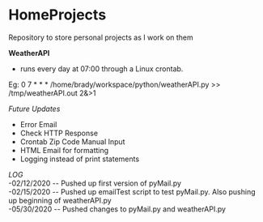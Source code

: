 # HomeProjects  
Repository to store personal projects as I work on them

**WeatherAPI**
- runs every day at 07:00 through a Linux crontab. 

Eg: 0 7 * * * /home/brady/workspace/python/weatherAPI.py >> /tmp/weatherAPI.out 2&>1

*Future Updates*
* Error Email
* Check HTTP Response
* Crontab Zip Code Manual Input
* HTML Email for formatting
* Logging instead of print statements

_LOG_  
-02/12/2020 -- Pushed up first version of pyMail.py  
-02/15/2020 -- Pushed up emailTest script to test pyMail.py. Also pushing up beginning of weatherAPI.py  
-05/30/2020 -- Pushed changes to pyMail.py and weatherAPI.py
